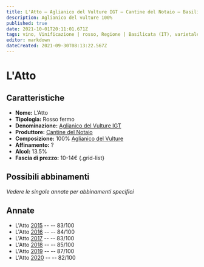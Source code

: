 ```yaml
---
title: L'Atto – Aglianico del Vulture IGT – Cantine del Notaio – Basilicata (IT) – 10-14€ – 2★-3★
description: Aglianico del vulture 100%
published: true
date: 2021-10-01T20:11:01.671Z
tags: vino, Vinificazione | rosso, Regione | Basilicata (IT), varietale, fermo, Vitigni | Aglianico del Vulture, Valutazioni | 3 stelle, Prezzi | 10-14€
editor: markdown
dateCreated: 2021-09-30T08:13:22.567Z
---
```


# L'Atto

## Caratteristiche
- **Nome:** L'Atto
- **Tipologia:** Rosso fermo 
- **Denominazione:** [Aglianico del Vulture IGT](/denominazioni/Italia/Basilicata/IGT/Aglianico-del-Vulture)
- **Produttore:** [Cantine del Notaio](/produttori/Italia/Basilicata/Cantine-del-Notaio) 
- **Composizione:** 100% [Aglianico del Vulture](/vitigni/Italia/bacca-nera/aglianico-del-vulture)
- **Affinamento:** ?
- **Alcol:** 13.5%
- **Fascia di prezzo:** 10-14€
{.grid-list}

## Possibili abbinamenti
*Vedere le singole annate per abbinamenti specifici*


## Annate
- L'Atto [2015](/vini/Italia/Basilicata/Cantine-del-Notaio/L-Atto/2015) -- <span class="star-2"></span> -- 83/100
- L'Atto [2016](/vini/Italia/Basilicata/Cantine-del-Notaio/L-Atto/2016) -- <span class="star-2"></span> -- 84/100 
- L'Atto [2017](/vini/Italia/Basilicata/Cantine-del-Notaio/L-Atto/2017) -- <span class="star-2"></span> -- 83/100 
- L'Atto [2018](/vini/Italia/Basilicata/Cantine-del-Notaio/L-Atto/2018) -- <span class="star-3"></span> -- 85/100 
- L'Atto [2019](/vini/Italia/Basilicata/Cantine-del-Notaio/L-Atto/2019) -- <span class="star-3"></span> -- 87/100 
- L'Atto [2020](/vini/Italia/Basilicata/Cantine-del-Notaio/L-Atto/2020) -- <span class="star-2"></span> -- 82/100 

